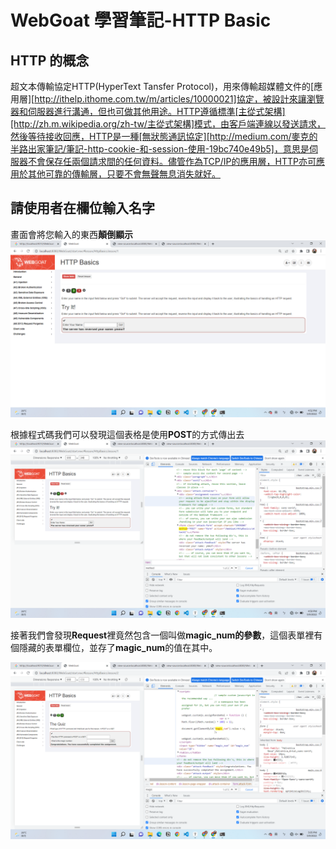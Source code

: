 # WebGoat 學習筆記-HTTP Basic
## HTTP 的概念
超文本傳輸協定HTTP(HyperText Tansfer Protocol)，用來傳輸超媒體文件的[應用層][http://ithelp.ithome.com.tw/m/articles/10000021]協定，被設計來讓瀏覽器和伺服器進行溝通，但也可做其他用途。HTTP遵循標準[主從式架構][http://zh.m.wikipedia.org/zh-tw/主從式架構]模式，由客戶端連線以發送請求，然後等待接收回應，HTTP是一種[無狀態通訊協定][http://medium.com/麥克的半路出家筆記/筆記-http-cookie-和-session-使用-19bc740e49b5]，意思是伺服器不會保存任兩個請求間的任何資料。儘管作為TCP/IP的應用層，HTTP亦可應用於其他可靠的傳輸層，只要不會無聲無息消失就好。

## 請使用者在欄位輸入名字
畫面會將您輸入的東西**顛倒顯示**
![Screenshot (517)](https://github.com/YuCheng1122/WebGoat/blob/master/Screenshot%20(517).png)

根據程式碼我們可以發現這個表格是使用**POST**的方式傳出去
![Screenshot (516)](https://github.com/YuCheng1122/WebGoat/blob/master/Screenshot%20(516).png)

接著我們會發現**Request**裡竟然包含一個叫做**magic_num的參數**，這個表單裡有個隱藏的表單欄位，並存了**magic_num**的值在其中。

![Screenshot (518)](https://github.com/YuCheng1122/WebGoat/blob/master/Screenshot%20(518).png)
